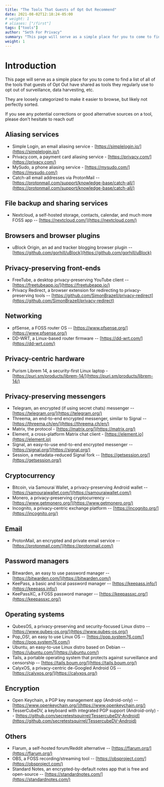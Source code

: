 ```yaml
---
title: "The Tools That Guests of Opt Out Recommend"
date: 2021-08-02T12:18:24-05:00
# weight: 1
# aliases: ["/first"]
tags: ["tools"]
author: "Seth For Privacy"
summary: "This page will serve as a simple place for you to come to find a list of all of the tools that guests of Opt Out have shared as tools they regularly use to opt out of surveillance, data harvesting, etc."
weight: 1
---
```


# Introduction

This page will serve as a simple place for you to come to find a list of all of the tools that guests of Opt Out have shared as tools they regularly use to opt out of surveillance, data harvesting, etc.

They are loosely categorized to make it easier to browse, but likely not perfectly sorted.

If you see any potential corrections or good alternative sources on a tool, please don't hesitate to reach out!

## Aliasing services

- Simple Login, an email aliasing service - [https://simplelogin.io/](https://simplelogin.io/)
- Privacy.com, a payment card aliasing service - [https://privacy.com/](https://privacy.com/)
- MySudo, a phone aliasing service - [https://mysudo.com/](https://mysudo.com/)
- Catch-all email addresses via ProtonMail -- [https://protonmail.com/support/knowledge-base/catch-all/](https://protonmail.com/support/knowledge-base/catch-all/)

## File backup and sharing services

- Nextcloud, a self-hosted storage, contacts, calendar, and much more FOSS app -- [https://nextcloud.com/](https://nextcloud.com/)

## Browsers and browser plugins

- uBlock Origin, an ad and tracker blogging browser plugin -- [https://github.com/gorhill/uBlock](https://github.com/gorhill/uBlock)

## Privacy-preserving front-ends

- FreeTube, a desktop privacy-preserving YouTube client -- [https://freetubeapp.io/](https://freetubeapp.io/)
- Privacy Redirect, a browser extension for redirecting to privacy-preserving tools -- [https://github.com/SimonBrazell/privacy-redirect](https://github.com/SimonBrazell/privacy-redirect)

## Networking

- pfSense, a FOSS router OS -- [https://www.pfsense.org/](https://www.pfsense.org/)
- DD-WRT, a Linux-based router firmware -- [https://dd-wrt.com/](https://dd-wrt.com/)

## Privacy-centric hardware

- Purism Librem 14, a security-first Linux laptop - [https://puri.sm/products/librem-14/](https://puri.sm/products/librem-14/)

## Privacy-preserving messengers

- Telegram, an encrypted (if using secret chats) messenger -- [https://telegram.org/](https://telegram.org/)
- Threema, an end-to-end encrypted messenger, similar to Signal -- [https://threema.ch/en/](https://threema.ch/en/)
- Matrix, the protocol - [https://matrix.org/](https://matrix.org/)
- Element, a cross-platform Matrix chat client - [https://element.io](https://element.io)
- Signal, an easy-to-use end-to-end encrypted messenger -- [https://signal.org/](https://signal.org/)
- Session, a metadata-reduced Signal fork -- [https://getsession.org/](https://getsession.org/)

## Cryptocurrency

- Bitcoin, via Samourai Wallet, a privacy-preserving Android wallet -- [https://samouraiwallet.com/](https://samouraiwallet.com/)
- Monero, a privacy-preserving cryptocurrency -- [https://www.getmonero.org/](https://www.getmonero.org/)
- Incognito, a privacy-centric exchange platform -- [https://incognito.org/](https://incognito.org/)

## Email

- ProtonMail, an encrypted and private email service -- [https://protonmail.com/](https://protonmail.com/)

## Password managers

- Bitwarden, an easy to use password manager -- [https://bitwarden.com/](https://bitwarden.com/)
- KeePass, a basic and local password manager -- [https://keepass.info/](https://keepass.info/)
- KeePassXC, a FOSS password manager -- [https://keepassxc.org/](https://keepassxc.org/)

## Operating systems

- QubesOS, a privacy-preserving and security-focused Linux distro -- [https://www.qubes-os.org/](https://www.qubes-os.org/)
- Pop_OS!, an easy to use Linux OS -- [https://pop.system76.com/](https://pop.system76.com/)
- Ubuntu, an easy-to-use Linux distro based on Debian -- [https://ubuntu.com/](https://ubuntu.com/)
- Tails, a portable operating system that protects against surveillance and censorship -- [https://tails.boum.org/](https://tails.boum.org/)
- CalyxOS, a privacy-centric de-Googled Android OS -- [https://calyxos.org/](https://calyxos.org/)

## Encryption

- Open Keychain, a PGP key management app (Android-only) -- [https://www.openkeychain.org/](https://www.openkeychain.org/)
- TesserCubeDV, a keyboard with integrated PGP support (Android-only) -- [https://github.com/secretestsquirrel/TessercubeDV-Android](https://github.com/secretestsquirrel/TessercubeDV-Android)

## Others

- Flarum, a self-hosted forum/Reddit alternative -- [https://flarum.org/](https://flarum.org/)
- OBS, a FOSS recording/streaming tool -- [https://obsproject.com/](https://obsproject.com/)
- Standard Notes, an encrypted-by-default notes app that is free and open-source -- [https://standardnotes.com/](https://standardnotes.com/)
